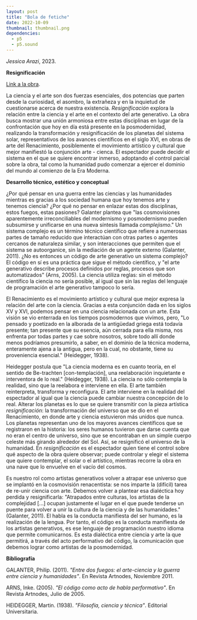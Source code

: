 ```yaml
---
layout: post
title: "Bola de fetiche"
date: 2022-10-09
thumbnail: thumbnail.png
dependencies:
  - p5
  - p5.sound
---
```


<div id="div-sketch">
  <script type="text/javascript" src="sketch.js"></script>
</div>

_Jessica Arazi_, 2023.

**Resignificación**

[Link a la obra](https://editor.p5js.org/jarazi/sketches/w4tW52M5m).

La ciencia y el arte son dos fuerzas esenciales, dos potencias que parten desde la curiosidad, el asombro, la extrañeza y en la inquietud de cuestionarse acerca de nuestra existencia. _Resignificación_ explora la relación entre la ciencia y el arte en el contexto del arte generativo. La obra busca mostrar una unión armoniosa entre estas disciplinas en lugar de la confrontación que hoy en día está presente en la posmodernidad, realizando la transformación y resignificación de los planetas del sistema solar, representativos de los avances científicos en el siglo XVI, en obras de arte del Renacimiento, posiblemente el movimiento artístico y cultural que mejor manifiestó la conjunción arte - cienca. El espectador puede decidir el sistema en el que se quiere encontrar inmerso, adoptando el control parcial sobre la obra, tal como la humanidad pudo comenzar a ejercer el dominio del mundo al comienzo de la Era Moderna.

**Desarrollo técnico, estético y conceptual**

¿Por qué pensar en una guerra entre las ciencias y las humanidades mientras es gracias a los sociedad humana que hoy tenemos arte y tenemos ciencia? ¿Por qué no pensar en enlazar estas dos disciplinas, estos fuegos, estas pasiones? Galanter plantea que "las cosmovisiones aparentemente irreconciliables del modernismo y posmodernismo pueden subsumirse y unificarse en una nueva síntesis llamada _complejismo_." Un sistema complejo es un término técnico científico que refiere a numerosas partes de tamaño reducido que interactúan con otras partes o agentes cercanos de naturaleza similar, y son interacciones que permiten que el sistema se autoorganice, sin la mediación de un agente externo (Galanter, 2011). ¿No es entonces un código de arte generativo un sistema complejo? El código en sí es una práctica que sigue el método científico, y "el arte generativo describe procesos definidos por reglas, procesos que son automatizados" (Arns, 2005). La ciencia utiliza reglas: sin el método científico la ciencia no sería posible, al igual que sin las reglas del lenguaje de programación el arte generativo tampoco lo sería.

El Renacimiento es el movimiento artístico y cultural que mejor expresa la relación del arte con la ciencia. Gracias a esta conjunción dada en los siglos XV y XVI, podemos pensar en una ciencia relacionada con un arte. Esta visión se vio enterrada en los tiempos posmodernos que vivimos, pero, "Lo pensado y poetizado en la alborada de la antigüedad griega está todavía presente; tan presente que su esencia, aún cerrada para ella misma, nos enfrenta por todas partes y cae sobre nosotros, sobre todo allí donde menos podríamos presumirlo, a saber, en el dominio de la técnica moderna, enteramente ajena a la antigua, pero en la cual, no obstante, tiene su proveniencia esencial." (Heidegger, 1938).

Heidegger postula que "La ciencia moderna es en cuanto teoría, en el sentido de Be-trachten [con-templación], una reelaboración inquietante e interventora de lo real." (Heidegger, 1938). La ciencia no sólo contempla la realidad, sino que la reelabora e interviene en ella. El arte también reinterpreta, transforma y reconfigura. El arte interviene en la realidad del espectador al igual que la ciencia puede cambiar nuestra concepción de lo real. Alterar los planetas es lo que se quiere transmitir con la pieza artística _resignificación_: la transformación del universo que se dio en el Renacimiento, en donde arte y ciencia estuvieron más unidos que nunca. Los planetas representan uno de los mayores avances científicos que se registraron en la historia: los seres humanos tuvieron que darse cuenta que no eran el centro de universo, sino que se encontraban en un simple cuerpo celeste más girando alrededor del Sol. Así, se resignificó el universo de la humanidad. En _resignificación_ es el espectador quien tiene el control sobre qué aspecto de la obra quiere observar; puede controlar y elegir el sistema que quiere contemplar, el solar o el artístico, mientras recorre la obra en una nave que lo envuelve en el vacío del cosmos.


Es nuestro rol como artistas generativos volver a atrapar ese universo que se implantó en la cosmovisión renacentista: se nos imparte la (difícil) tarea de re-unir ciencia con arte. Debemos volver a plantear esa dialéctica hoy perdida y resignificarla: "Atrapados entre culturas, los artistas de la complejidad [...] ocupan justamente el lugar en el que puede tenderse un puente para volver a unir la cultura de la ciencia y de las humanidades." (Galanter, 2011). El habla es la conducta manifiesta del ser humano, es la realización de la lengua. Por tanto, el código es la conducta manifiesta de los artistas generativos, es ese lenguaje de programación nuestro idioma que permite comunicarnos. Es esta dialéctica entre ciencia y arte la que permitirá, a través del acto performativo del código, la comunicación que debemos lograr como artistas de la posmodernidad.

**Bibliografía**

GALANTER, Philip. (2011). _"Entre dos fuegos: el arte-ciencia y la guerra entre ciencia y humanidades"_. En Revista Artnodes, Noviembre 2011.

ARNS, Inke. (2005). _"El código como acto de habla performativo"_. En Revista Artnodes, Julio de 2005.

HEIDEGGER, Martin. (1938). _"Filosofía, ciencia y técnica"_. Editorial Universitaria.


